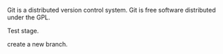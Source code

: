 Git is a distributed version control system.
Git is free software distributed under the GPL.

Test stage.

create a new branch.